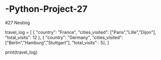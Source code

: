 # -Python-Project-27
#27 Nesting

travel_log = [
    {
        "country": "France",
        "cities_visited": ["Paris","Lille","Dijon"],
        "total_visits": 12
    },
    {
        "country": "Germany",
        "cities_visited": ["Berlin","Hamburg","Stuttgart"],
        "total_visits" : 5},
]

print(travel_log)

